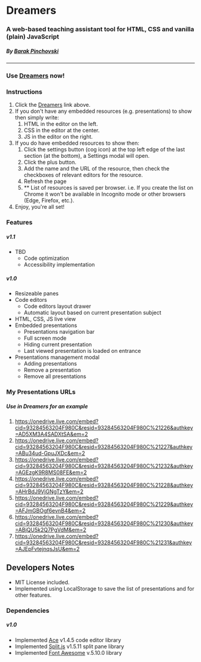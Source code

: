 # Dreamers
### A web-based teaching assistant tool for HTML, CSS and vanilla (plain) JavaScript
##### By [Barak Pinchovski](https://github.com/barakpinchovski) 

----

### Use [Dreamers](https://barakpinchovski.github.io/dreamers) now!
 
### Instructions
1. Click the [Dreamers](https://barakpinchovski.github.io/dreamers) link above.
1. If you don't have any embedded resources (e.g. presentations) to show then simply write:
    1. HTML in the editor on the left.
    1. CSS in the editor at the center.
    1. JS in the editor on the right.
 1. If you do have embedded resources to show then:
    1. Click the settings button (cog icon) at the top left edge of the last section (at the bottom), a Settings modal will open.
    1. Click the plus button.
    1. Add the name and the URL of the resource, then check the checkboxes of relevant editors for the resource.
    1. Refresh the page
    1. ** List of resources is saved per browser. i.e. If you create the list on Chrome it won't be available in Incognito mode or other browsers (Edge, Firefox, etc.).
  1. Enjoy, you're all set!  

### Features
##### v1.1
- TBD
    - Code optimization
    - Accessibility implementation
##### v1.0
- Resizeable panes
- Code editors
    - Code editors layout drawer
    - Automatic layout based on current presentation subject
- HTML, CSS, JS live view
- Embedded presentations
    - Presentations navigation bar
    - Full screen mode
    - Hiding current presentation
    - Last viewed presentation is loaded on entrance
- Presentations management modal
    - Adding presentations
    - Remove a presentation
    - Remove all presentations

### My Presentations URLs
##### Use in Dreamers for an example
1. https://onedrive.live.com/embed?cid=93284563204F980C&resid=93284563204F980C%21226&authkey=AD5XM3A4SADXtSA&em=2
2. https://onedrive.live.com/embed?cid=93284563204F980C&resid=93284563204F980C%21227&authkey=ABu34ud-GpuJXDc&em=2
3. https://onedrive.live.com/embed?cid=93284563204F980C&resid=93284563204F980C%21232&authkey=AGEzgK9R8MS08FE&em=2
4. https://onedrive.live.com/embed?cid=93284563204F980C&resid=93284563204F980C%21228&authkey=AHrBdJ9VjGNgTzY&em=2
5. https://onedrive.live.com/embed?cid=93284563204F980C&resid=93284563204F980C%21229&authkey=AFJmGBOgf6evnB4&em=2
6. https://onedrive.live.com/embed?cid=93284563204F980C&resid=93284563204F980C%21230&authkey=ABjQU5k2Q7PgVdM&em=2
7. https://onedrive.live.com/embed?cid=93284563204F980C&resid=93284563204F980C%21231&authkey=AJEpFvtejnqsJsU&em=2

## Developers Notes
- MIT License included.
- Implemented using LocalStorage to save the list of presentations and for other features. 

### Dependencies
##### v1.0
- Implemented [Ace](https://ace.c9.io/) v1.4.5 code editor library
- Implemented [Split.js](https://github.com/nathancahill/split/tree/master/packages/splitjs) v1.5.11 split pane library
- Implemented [Font Awesome](https://fontawesome.com) v.5.10.0 library

